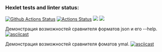 ### Hexlet tests and linter status:
[![Github Actions Status](https://github.com/hexlet-boilerplates/python-package/workflows/Python%20CI/badge.svg)](https://github.com/hexlet-boilerplates/python-package/actions)
[![Actions Status](https://github.com/LilDrugHill/python-project-lvl2/workflows/hexlet-check/badge.svg)](https://github.com/LilDrugHill/python-project-lvl2/actions)
<a href="https://codeclimate.com/github/LilDrugHill/python-project-lvl2/maintainability"><img src="https://api.codeclimate.com/v1/badges/8786b09f57abbd5d62e7/maintainability" /></a>
<a href="https://codeclimate.com/github/LilDrugHill/python-project-lvl2/test_coverage"><img src="https://api.codeclimate.com/v1/badges/8786b09f57abbd5d62e7/test_coverage" /></a>

Демонстрация возможностей сравнителя форматов json и его --help.
[![asciicast](https://asciinema.org/a/496864.svg)](https://asciinema.org/a/496864)

Демонстрация возможностей сравнителя фоматов ymal.
[![asciicast](https://asciinema.org/a/497083.svg)](https://asciinema.org/a/497083)